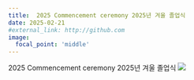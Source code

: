 ```yaml
---
title:  2025 Commencement ceremony 2025년 겨울 졸업식
date: 2025-02-21
#external_link: http://github.com
image: 
  focal_point: 'middle'
---
```

2025 Commencement ceremony 2025년 겨울 졸업식
![](1.jpg)



<!--more-->
